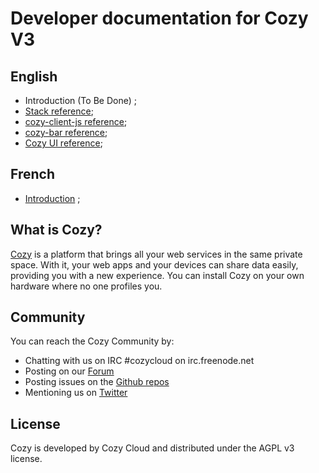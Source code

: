 # Developer documentation for Cozy V3

## English

 - Introduction (To Be Done) ;
 - [Stack reference](https://cozy.github.io/cozy-stack/);
 - [cozy-client-js reference](https://cozy.github.io/cozy-client-js/);
 - [cozy-bar reference](https://github.com/cozy/cozy-bar#whats-cozy-barjs);
 - [Cozy UI reference](https://github.com/cozy/cozy-ui/tree/v3#use);

## French

 - [Introduction](fr/intro.md) ;


## What is Cozy?

[Cozy](https://cozy.io) is a platform that brings all your web services in the
same private space. With it, your web apps and your devices can share data
easily, providing you with a new experience. You can install Cozy on your own
hardware where no one profiles you.

## Community

You can reach the Cozy Community by:

* Chatting with us on IRC #cozycloud on irc.freenode.net
* Posting on our [Forum](https://forum.cozy.io)
* Posting issues on the [Github repos](https://github.com/cozy/)
* Mentioning us on [Twitter](https://twitter.com/mycozycloud)


## License

Cozy is developed by Cozy Cloud and distributed under the AGPL v3 license.

